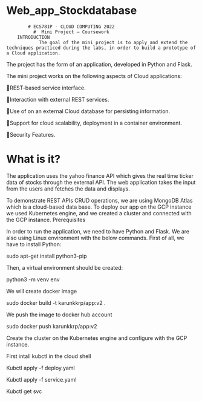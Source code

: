 # Web_app_Stockdatabase
            # ECS781P - CLOUD COMPUTING 2022
              #  Mini Project – Coursework
        INTRODUCTION
                The goal of the mini project is to apply and extend the techniques practiced during the labs, in order to build a prototype of a Cloud application.
                
                
The project has the form of an application, developed in Python and Flask.


The mini project works on the following aspects of Cloud applications:


REST-based service interface.


Interaction with external REST services.


Use of on an external Cloud database for persisting information.


Support for cloud scalability, deployment in a container environment.


Security Features.

# What is it? 


The application uses the yahoo finance API which gives the real time ticker data of stocks through the external API. The web application takes the input from the users and fetches the data and displays.


To demonstrate REST APIs CRUD operations, we are using MongoDB Atlas which is a cloud-based data base. 
To deploy our app on the GCP instance we used Kubernetes engine, and we created a cluster and connected with the GCP instance.
Prerequisites


In order to run the application, we need to have Python and Flask. We are also using Linux environment with the below commands.
First of all, we have to install Python:


sudo apt-get install python3-pip


Then, a virtual environment should be created:


python3 -m venv env


We will create docker image


sudo docker build -t karunkkrp/app:v2 .


We push the image to docker hub account


sudo docker push karunkkrp/app:v2


Create the cluster on the Kubernetes engine and configure with the GCP instance.


First intall kubctl in the cloud shell


Kubctl apply -f deploy.yaml



Kubctl apply -f service.yaml



Kubctl get svc 
